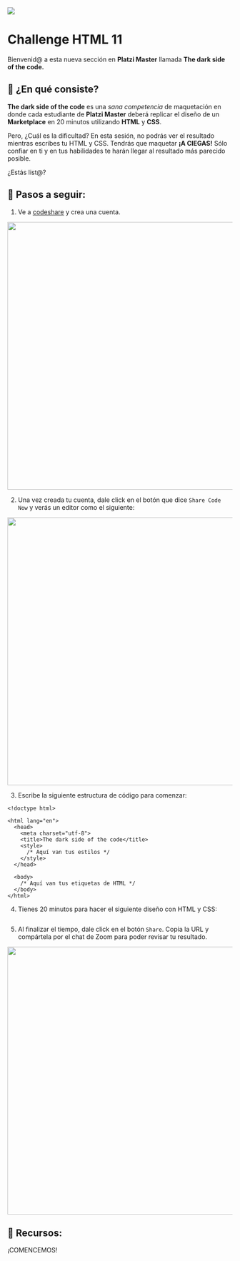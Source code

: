<img src="https://i.imgur.com/wd7XrVV.png" />

# Challenge HTML 11

Bienvenid@ a esta nueva sección en **Platzi Master** llamada **The dark side of the code.**

## 🌈 ¿En qué consiste?

**The dark side of the code** es una *sana competencia* de maquetación en donde cada estudiante de **Platzi Master** deberá replicar el diseño de un **Marketplace** en 20 minutos utilizando **HTML** y **CSS**.

Pero, ¿Cuál es la dificultad? En esta sesión, no podrás ver el resultado mientras escribes tu HTML y CSS. Tendrás que maquetar **¡A CIEGAS!** Sólo confiar en ti y en tus habilidades te harán llegar al resultado más parecido posible.

¿Estás list@?

## 🌈 Pasos a seguir:

1. Ve a [codeshare](https://codeshare.io/) y crea una cuenta.

<kbd>
  <img width="600" src="https://i.ibb.co/MZnb537/Screen-Shot-2020-06-11-at-9-41-02-PM.png" />
</kbd>

2. Una vez creada tu cuenta, dale click en el botón que dice `Share Code Now` y verás un editor como el siguiente:

<kbd>
  <img width="600" src="https://i.ibb.co/tYcrf11/Screen-Shot-2020-06-11-at-9-40-29-PM.png" />
</kbd>

3. Escribe la siguiente estructura de código para comenzar:

```
<!doctype html>

<html lang="en">
  <head>
    <meta charset="utf-8">
    <title>The dark side of the code</title>
    <style>
      /* Aquí van tus estilos */
    </style>
  </head>

  <body>
    /* Aquí van tus etiquetas de HTML */
  </body>
</html>
```

4. Tienes 20 minutos para hacer el siguiente diseño con HTML y CSS:

<kbd>
<img src="" />
</kbd>

5. Al finalizar el tiempo, dale click en el botón `Share`. Copia la URL y compártela por el chat de Zoom para poder revisar tu resultado.

<kbd>
  <img width="600" src="https://i.ibb.co/LPzDjgB/Screen-Shot-2020-06-11-at-9-40-43-PM.png" />
</kbd>

## 🌈 Recursos:



¡COMENCEMOS!
